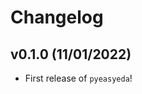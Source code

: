 # Changelog

<!--next-version-placeholder-->

## v0.1.0 (11/01/2022)

- First release of `pyeasyeda`!